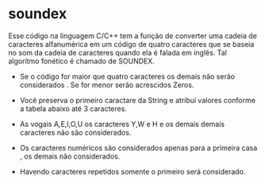 # soundex


Esse código na linguagem C/C++ tem a função de converter uma cadeia de caracteres alfanumérica 
em um código de quatro caracteres que se baseia no som da cadeia de caracteres quando ela é falada em inglês. Tal algoritmo fonético é chamado de SOUNDEX.

- Se o código for maior que quatro caracteres os demais não serão considerados . Se for menor serão acrescidos Zeros.

- Você preserva o primeiro caractare da String e atribui valores conforme a tabela abaixo até 3 caracteres.

- As vogais A,E,I,O,U os caracteres Y,W e H e os demais demais caracteres não são considerados.

- Os caracteres numéricos são considerados apenas para a primeira casa , os demais não considerados.

- Havendo caracteres repetidos somente o primeiro será considerado.
